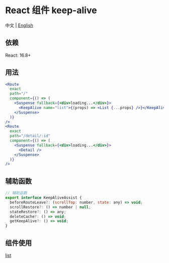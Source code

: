 # React 组件 keep-alive
中文 | [English](./README.md)

## 依赖
React: 16.8+

## 用法

```jsx
<Route
  exact
  path="/"
  component={() => (
    <Suspense fallback={<div>loading...</div>}>
      <KeepAlive name="list">{(props) => <List {...props} />}</KeepAlive>
    </Suspense>
  )}
/>
<Route
  exact
  path="/detail/:id"
  component={() => (
    <Suspense fallback={<div>loading...</div>}>
      <Detail />
    </Suspense>
  )}
/>
```

## 辅助函数

```jsx
// 辅助函数
export interface KeepAliveAssist {
  beforeRouteLeave?: (scrollTop: number, state: any) => void;
  scrollRestore?: () => number | null;
  stateRestore?: () => any;
  deleteCache?: () => void;
  getKeepAlive?: () => void;
}
```

## 组件使用

[list](./example/pages/list.tsx)
